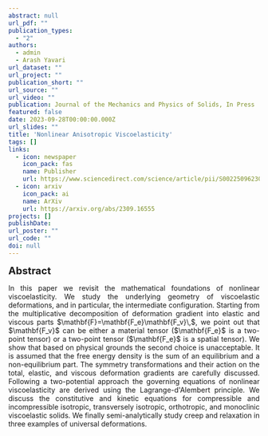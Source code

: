 ```yaml
---
abstract: null
url_pdf: ""
publication_types:
  - "2"
authors:
  - admin
  - Arash Yavari
url_dataset: ""
url_project: ""
publication_short: ""
url_source: ""
url_video: ""
publication: Journal of the Mechanics and Physics of Solids, In Press
featured: false
date: 2023-09-28T00:00:00.000Z
url_slides: ""
title: 'Nonlinear Anisotropic Viscoelasticity'
tags: []
links:
  - icon: newspaper
    icon_pack: fas
    name: Publisher
    url: https://www.sciencedirect.com/science/article/pii/S002250962300265X
  - icon: arxiv
    icon_pack: ai
    name: ArXiv
    url: https://arxiv.org/abs/2309.16555
projects: []
publishDate: 
url_poster: ""
url_code: ""
doi: null
---
```

<big><big><b>Abstract</b></big></big>
<div style="text-align: justify">In this paper we revisit the mathematical foundations of nonlinear viscoelasticity. We study the underlying geometry of viscoelastic deformations, and in particular, the intermediate configuration. 
Starting from the multiplicative decomposition of deformation gradient into elastic and viscous parts $\mathbf{F}=\mathbf{F_e}\mathbf{F_v}\,$, we point out that $\mathbf{F_v}$ can be either a material tensor ($\mathbf{F_e}$ is a two-point tensor) or a two-point tensor ($\mathbf{F_e}$ is a spatial tensor). We show that based on physical grounds the second choice is unacceptable.
It is assumed that the free energy density is the sum of an equilibrium and a non-equilibrium part.
The symmetry transformations and their action on the total, elastic, and viscous deformation gradients are carefully discussed. Following a two-potential approach the governing equations of nonlinear viscoelasticity are derived using the Lagrange-d'Alembert principle.
We discuss the constitutive and kinetic equations for compressible and incompressible isotropic, transversely isotropic, orthotropic, and monoclinic viscoelastic solids.
We finally semi-analytically study creep and relaxation in three examples of universal deformations.</div>